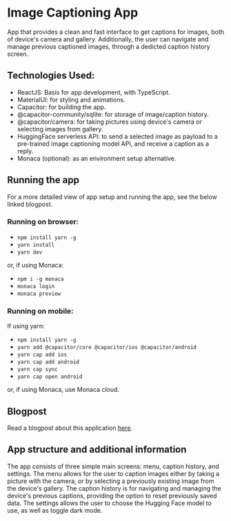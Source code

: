 # Image Captioning App

App that provides a clean and fast interface to get captions for images, both of device's camera and gallery. Additionally, the user can navigate and manage previous captioned images, through a dedicted caption history screen.

## Technologies Used:

- ReactJS: Basis for app development, with TypeScript.
- MaterialUI: for styling and animations.
- Capacitor: for building the app.
- @capacitor-community/sqlite: for storage of image/caption history.
- @capacitor/camera: for taking pictures using device's camera or selecting images from gallery.
- HuggingFace serverless API: to send a selected image as payload to a pre-trained image captioning model API, and receive a caption as a reply.
- Monaca (optional): as an environment setup alternative.

## Running the app

For a more detailed view of app setup and running the app, see the below linked blogpost.

### Running on browser:

- `npm install yarn -g`
- `yarn install`
- `yarn dev`

or, if using Monaca:

- `npm i -g monaca`
- `monaca login`
- `monaca preview`

### Running on mobile:

If using yarn:

- `npm install yarn -g`
- `yarn add @capacitor/core @capacitor/ios @capacitor/android`
- `yarn cap add ios`
- `yarn cap add android`
- `yarn cap sync`
- `yarn cap open android`

or, if using Monaca, use Monaca cloud.

## Blogpost

Read a blogpost about this application [here](https://medium.com/the-web-tub/making-a-simple-image-captioning-app-w-monaca-capacitor-reactjs-and-hugging-face-4eb9f9c0fbfd).

## App structure and additional information

The app consists of three simple main screens: menu, caption history, and settings. The menu allows for the user to caption images either by taking a picture with the camera, or by selecting a previously existing image from the device's gallery. The caption history is for navigating and managing the device's previous captions, providing the option to reset previously saved data. The settings allows the user to choose the Hugging Face model to use, as well as toggle dark mode.
